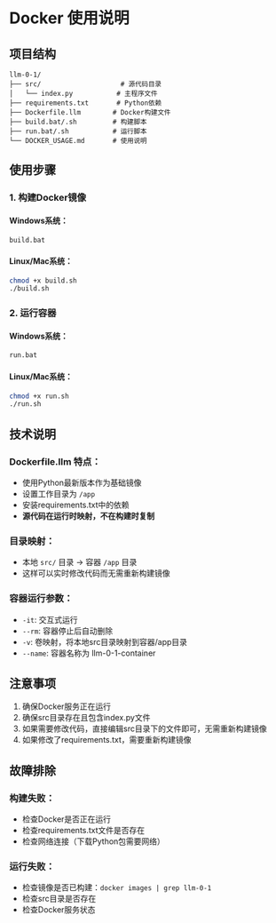 # Docker 使用说明

## 项目结构
```
llm-0-1/
├── src/                    # 源代码目录
│   └── index.py           # 主程序文件
├── requirements.txt       # Python依赖
├── Dockerfile.llm        # Docker构建文件
├── build.bat/.sh         # 构建脚本
├── run.bat/.sh           # 运行脚本
└── DOCKER_USAGE.md       # 使用说明
```

## 使用步骤

### 1. 构建Docker镜像

#### Windows系统：
```bash
build.bat
```

#### Linux/Mac系统：
```bash
chmod +x build.sh
./build.sh
```

### 2. 运行容器

#### Windows系统：
```bash
run.bat
```

#### Linux/Mac系统：
```bash
chmod +x run.sh
./run.sh
```

## 技术说明

### Dockerfile.llm 特点：
- 使用Python最新版本作为基础镜像
- 设置工作目录为 `/app`
- 安装requirements.txt中的依赖
- **源代码在运行时映射，不在构建时复制**

### 目录映射：
- 本地 `src/` 目录 → 容器 `/app` 目录
- 这样可以实时修改代码而无需重新构建镜像

### 容器运行参数：
- `-it`: 交互式运行
- `--rm`: 容器停止后自动删除
- `-v`: 卷映射，将本地src目录映射到容器/app目录
- `--name`: 容器名称为 llm-0-1-container

## 注意事项

1. 确保Docker服务正在运行
2. 确保src目录存在且包含index.py文件
3. 如果需要修改代码，直接编辑src目录下的文件即可，无需重新构建镜像
4. 如果修改了requirements.txt，需要重新构建镜像

## 故障排除

### 构建失败：
- 检查Docker是否正在运行
- 检查requirements.txt文件是否存在
- 检查网络连接（下载Python包需要网络）

### 运行失败：
- 检查镜像是否已构建：`docker images | grep llm-0-1`
- 检查src目录是否存在
- 检查Docker服务状态
